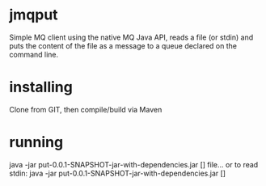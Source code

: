 # jmqput
Simple MQ client using the native MQ Java API, reads a file (or stdin) and puts the content
of the file as a message to a queue declared on the command line.

# installing
Clone from GIT, then compile/build via Maven

# running
   java -jar put-0.0.1-SNAPSHOT-jar-with-dependencies.jar [<options>] file...
or to read stdin:
   java -jar put-0.0.1-SNAPSHOT-jar-with-dependencies.jar [<options>] 
   
   
